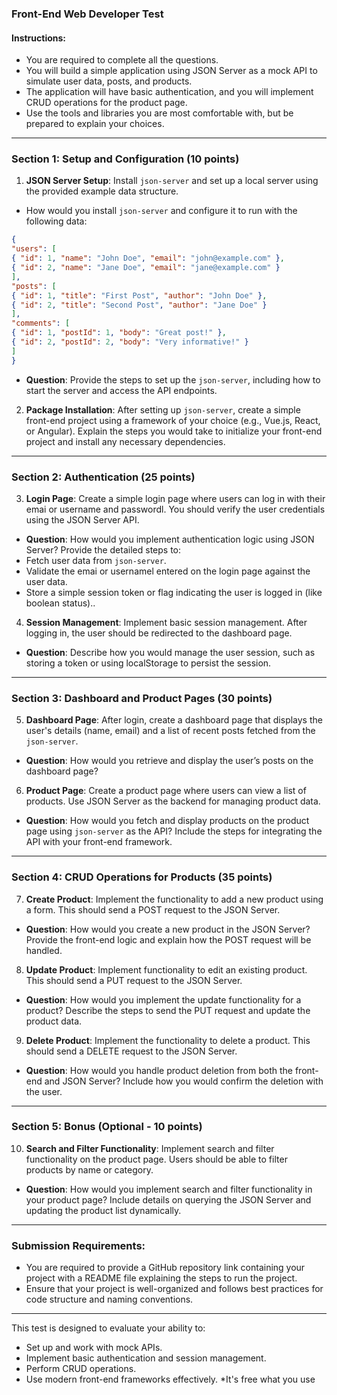 ### **Front-End Web Developer Test**

#### **Instructions**:
- You are required to complete all the questions.
- You will build a simple application using JSON Server as a mock API to simulate user data,
posts, and products.
- The application will have basic authentication, and you will implement CRUD operations for the
product page.
- Use the tools and libraries you are most comfortable with, but be prepared to explain your
choices.
---

### **Section 1: Setup and Configuration (10 points)**
1. **JSON Server Setup**:
Install `json-server` and set up a local server using the provided example data structure.
- How would you install `json-server` and configure it to run with the following data:
```json
{
"users": [
{ "id": 1, "name": "John Doe", "email": "john@example.com" },
{ "id": 2, "name": "Jane Doe", "email": "jane@example.com" }
],
"posts": [
{ "id": 1, "title": "First Post", "author": "John Doe" },
{ "id": 2, "title": "Second Post", "author": "Jane Doe" }
],
"comments": [
{ "id": 1, "postId": 1, "body": "Great post!" },
{ "id": 2, "postId": 2, "body": "Very informative!" }
]
}
```
- **Question**: Provide the steps to set up the `json-server`, including how to start the server
and access the API endpoints.
  
2. **Package Installation**:
After setting up `json-server`, create a simple front-end project using a framework of your
choice (e.g., Vue.js, React, or Angular). Explain the steps you would take to initialize your
front-end project and install any necessary dependencies.
---

### **Section 2: Authentication (25 points)**
3. **Login Page**:
Create a simple login page where users can log in with their emai or username and
passwordl. You should verify the user credentials using the JSON Server API.

- **Question**: How would you implement authentication logic using JSON Server? Provide
the detailed steps to:
- Fetch user data from `json-server`.
- Validate the emai or usernamel entered on the login page against the user data.
- Store a simple session token or flag indicating the user is logged in (like boolean status)..

4. **Session Management**:
Implement basic session management. After logging in, the user should be redirected to the
dashboard page.

- **Question**: Describe how you would manage the user session, such as storing a token or
using localStorage to persist the session.
---

### **Section 3: Dashboard and Product Pages (30 points)**
5. **Dashboard Page**:
After login, create a dashboard page that displays the user's details (name, email) and a list of
recent posts fetched from the `json-server`.
- **Question**: How would you retrieve and display the user’s posts on the dashboard page?

6. **Product Page**:
Create a product page where users can view a list of products. Use JSON Server as the
backend for managing product data.
- **Question**: How would you fetch and display products on the product page using
`json-server` as the API? Include the steps for integrating the API with your front-end
framework.
---

### **Section 4: CRUD Operations for Products (35 points)**
7. **Create Product**:
Implement the functionality to add a new product using a form. This should send a POST
request to the JSON Server.
- **Question**: How would you create a new product in the JSON Server? Provide the
front-end logic and explain how the POST request will be handled.

8. **Update Product**:
Implement functionality to edit an existing product. This should send a PUT request to the
JSON Server.
- **Question**: How would you implement the update functionality for a product? Describe the
steps to send the PUT request and update the product data.

9. **Delete Product**:
Implement the functionality to delete a product. This should send a DELETE request to the
JSON Server.
- **Question**: How would you handle product deletion from both the front-end and JSON
Server? Include how you would confirm the deletion with the user.
---

### **Section 5: Bonus (Optional - 10 points)**
10. **Search and Filter Functionality**:
Implement search and filter functionality on the product page. Users should be able to filter
products by name or category.

- **Question**: How would you implement search and filter functionality in your product page?
Include details on querying the JSON Server and updating the product list dynamically.
---

### **Submission Requirements**:
- You are required to provide a GitHub repository link containing your project with a README
file explaining the steps to run the project.
- Ensure that your project is well-organized and follows best practices for code structure and
naming conventions.
---

This test is designed to evaluate your ability to:
- Set up and work with mock APIs.
- Implement basic authentication and session management.
- Perform CRUD operations.
- Use modern front-end frameworks effectively. *It's free what you use
